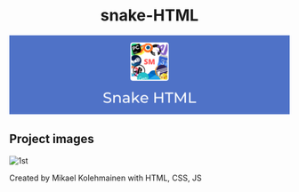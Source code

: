 <h1 align="center">snake-HTML</h1>

![Banner](https://raw.githubusercontent.com/Super-Michael-05/snake-HTML/master/README_assets/banner.png)

<h2 align="left">Project images</h2>

![1st](https://raw.githubusercontent.com/Super-Michael-05/snake_HTML/master/README_assets/Screenshot%20(25).png)

<footer>Created by Mikael Kolehmainen with HTML, CSS, JS</footer>
